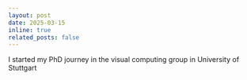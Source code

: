 ```yaml
---
layout: post
date: 2025-03-15 
inline: true
related_posts: false
---
```

I started my PhD journey in the visual computing group in University of Stuttgart

